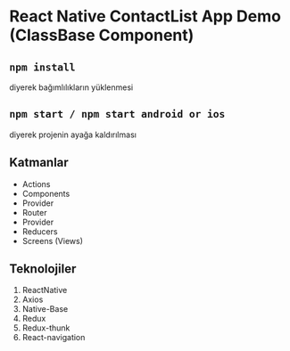 # React Native ContactList App Demo (ClassBase Component)

## `npm install`
diyerek bağımlılıkların yüklenmesi

## `npm start / npm start android or ios`
diyerek projenin ayağa kaldırılması

## Katmanlar
- Actions 
- Components 
- Provider     
- Router
- Provider   
- Reducers 
- Screens (Views)

## Teknolojiler

1. ReactNative
2. Axios
3. Native-Base
4. Redux
5. Redux-thunk
6. React-navigation
